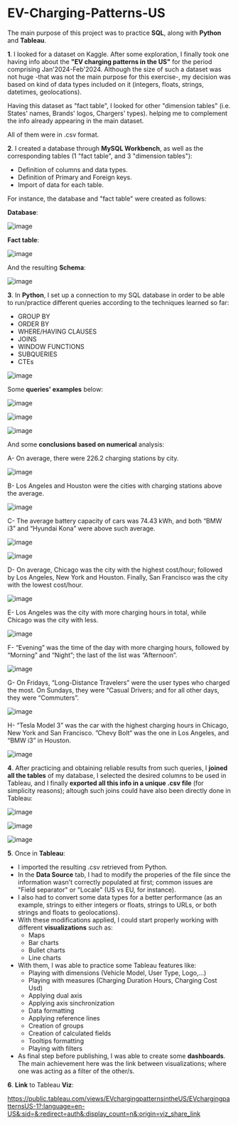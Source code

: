# EV-Charging-Patterns-US

The main purpose of this project was to practice **SQL**, along with **Python** and **Tableau**.

**1**. I looked for a dataset on Kaggle. 
  After some exploration, I finally took one having info about the **"EV charging patterns in the US"** for the period comprising Jan'2024-Feb'2024.
  Although the size of such a dataset was not huge -that was not the main purpose for this exercise-, 
  my decision was based on kind of data types included on it (integers, floats, strings, datetimes, geolocations).

Having this dataset as "fact table", I looked for other "dimension tables" (i.e. States' names, Brands' logos, Chargers' types). 
helping me to complement the info already appearing in the main dataset.

All of them were in .csv format.



**2**. I created a database through **MySQL Workbench**, as well as the corresponding tables (1 "fact table", and 3 "dimension tables"):
  * Definition of columns and data types.
  * Definition of Primary and Foreign keys.
  * Import of data for each table.

For instance, the database and "fact table" were created as follows:

**Database**:

![image](https://github.com/user-attachments/assets/966d81da-7767-4749-8504-11c457b53233)

**Fact table**:

![image](https://github.com/user-attachments/assets/637ad83e-d676-413a-8beb-8a25358694d4)


And the resulting **Schema**:

![image](https://github.com/user-attachments/assets/843c2eb4-2bdb-47e1-95f2-36491f5f748d)



**3**. In **Python**, I set up a connection to my SQL database in order to be able to run/practice different queries according to the techniques learned so far:
  * GROUP BY
  * ORDER BY
  * WHERE/HAVING CLAUSES
  * JOINS
  * WINDOW FUNCTIONS
  * SUBQUERIES
  * CTEs

![image](https://github.com/user-attachments/assets/7a262c1c-d4d3-474c-ab40-3b691c6a3435)

Some **queries' examples** below:

![image](https://github.com/user-attachments/assets/1629d955-c1c1-46db-9415-1644938e14fd)

![image](https://github.com/user-attachments/assets/67a7537d-33d4-4bc9-82d0-9ceccf5d7e40)

![image](https://github.com/user-attachments/assets/184968a2-cdf5-4c6f-8b67-f6ec73503d23)


And some **conclusions based on numerical** analysis:

  A- On average, there were 226.2 charging stations by city.

![image](https://github.com/user-attachments/assets/e6a2c720-146e-461f-a7fe-0c21db4de65a)

  B- Los Angeles and Houston were the cities with charging stations above the average.

![image](https://github.com/user-attachments/assets/e812deae-a501-4009-a577-e2dd43d4e3e3)

  C- The average battery capacity of cars was 74.43 kWh, and both “BMW i3” and “Hyundai Kona” were above such average.

![image](https://github.com/user-attachments/assets/0157c5ef-be26-4fc0-85e4-fb40fd82cee5)

![image](https://github.com/user-attachments/assets/a94997c7-1dc4-4f77-ae4f-00b582126d81)

  D- On average, Chicago was the city with the highest cost/hour; followed by Los Angeles, New York and Houston. Finally, San Francisco was the city with the lowest cost/hour.

![image](https://github.com/user-attachments/assets/66194945-a1d3-49e1-8126-ab949f5d1080)

  E- Los Angeles was the city with more charging hours in total, while Chicago was the city with less.

![image](https://github.com/user-attachments/assets/39dbe502-dafa-482f-9695-7806a9b338df)

  F- “Evening” was the time of the day with more charging hours, followed by “Morning” and “Night”; the last of the list was “Afternoon”.

![image](https://github.com/user-attachments/assets/bddd511a-a94a-413e-a3cb-93e7b3d1fbc7)

  G- On Fridays, “Long-Distance Travelers” were the user types who charged the most. On Sundays, they were “Casual Drivers; and for all other days, they were “Commuters”.

![image](https://github.com/user-attachments/assets/d31dc222-bb78-4bd0-bf9e-1b908f73825d)

  H- “Tesla Model 3” was the car with the highest charging hours in Chicago, New York and San Francisco. ”Chevy Bolt“ was the one in Los Angeles, and “BMW i3” in Houston.

![image](https://github.com/user-attachments/assets/b3d02ac3-0d4b-44b3-83d6-1cb1e979e61f)



**4**. After practicing and obtaining reliable results from such queries, I **joined all the tables** of my database, I selected the desired columns
to be used in Tableau, and I finally **exported all this info in a unique .csv file** (for simplicity reasons); altough such joins could have also been directly done in Tableau:

![image](https://github.com/user-attachments/assets/7203ea92-728d-4b48-af3f-3a241e4b25c4)

![image](https://github.com/user-attachments/assets/7c526fb8-f03e-4a67-b2af-80d9e03d2183)

![image](https://github.com/user-attachments/assets/695dc157-405d-496c-8d25-0d4f798ea462)



**5**. Once in **Tableau**:
  * I imported the resulting .csv retrieved from Python.
  * In the **Data Source** tab, I had to modify the properies of the file since the information wasn't correctly populated at first; common issues are "Field separator" or "Locale" (US vs EU, for instance).
  * I also had to convert some data types for a better performance (as an example, strings to either integers or floats, strings to URLs, or both strings and floats to geolocations).
  * With these modifications applied, I could start properly working with different **visualizations** such as:
    * Maps
    * Bar charts
    * Bullet charts
    * Line charts
  * With them, I was able to practice some Tableau features like:
    * Playing with dimensions (Vehicle Model, User Type, Logo,...)
    * Playing with measures (Charging Duration Hours, Charging Cost Usd)
    * Applying dual axis
    * Applying axis sinchronization
    * Data formatting
    * Applying reference lines
    * Creation of groups
    * Creation of calculated fields
    * Tooltips formatting
    * Playing with filters
  * As final step before publishing, I was able to create some **dashboards**. The main achievement here was the link between visualizations; where one was acting as a filter of the other/s.   



**6**. **Link** to Tableau **Viz**:

https://public.tableau.com/views/EVchargingpatternsintheUS/EVchargingpatternsUS-1?:language=en-US&:sid=&:redirect=auth&:display_count=n&:origin=viz_share_link
